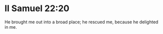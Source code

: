 # II Samuel 22:20

He brought me out into a broad place; he rescued me, because he delighted in me.
